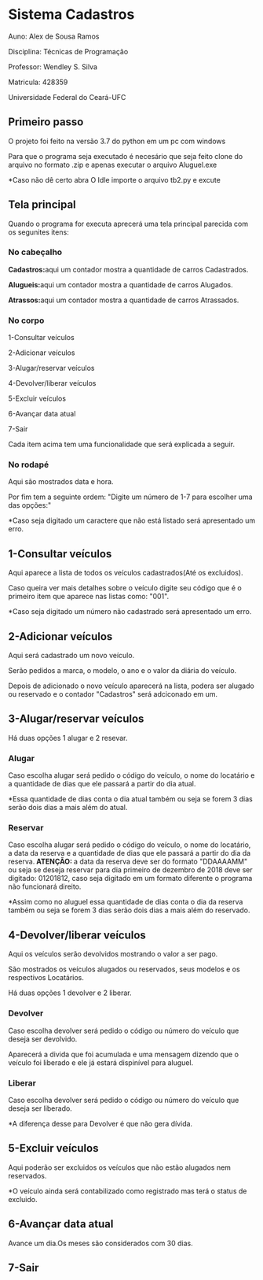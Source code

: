 <h1>Sistema Cadastros</h1>
<p>Auno: Alex de Sousa Ramos</p>
<p>Disciplina: Técnicas de Programação</p>
<p>Professor: Wendley S. Silva</p>
<p>Matricula: 428359</p>
<p>Universidade Federal do Ceará-UFC</p>
<h2>Primeiro passo</h2>
<p>O projeto foi feito na versão 3.7 do python em um pc com windows</p>
<p>Para que o programa seja executado é necesário que seja feito clone do arquivo no formato .zip e apenas executar o arquivo Aluguel.exe</p>
<p>*Caso não dê certo abra O Idle importe o arquivo tb2.py e excute</p>
<h2>Tela principal</h2>
<p>Quando o programa for executa aprecerá uma tela principal parecida com os segunites itens:</p>
<h3>No cabeçalho</h3>
<p><b>Cadastros:</b>aqui um contador mostra a quantidade de carros Cadastrados.</p>
<p><b>Alugueis:</b>aqui um contador mostra a quantidade de carros Alugados.</p>
<p><b>Atrassos:</b>aqui um contador mostra a quantidade de carros Atrassados.</p>
<h3>No corpo</h3>
<p>1-Consultar veículos </p>
<p>2-Adicionar veículos </p>
<p>3-Alugar/reservar veículos</p>
<p>4-Devolver/liberar veículos </p>
<p>5-Excluir veículos </p>
<p>6-Avançar data atual</p>
<p>7-Sair</p>
<p>Cada item acima tem uma funcionalidade que será explicada a seguir.</p>
<h3>No rodapé</h3>
<p>Aqui são mostrados data e hora.</p>
<p>Por  fim tem a seguinte ordem: "Digite um número de 1-7 para escolher uma das opções:"</p>
<p>*Caso seja digitado um caractere que não está listado será apresentado um erro.</p>
<h2>1-Consultar veículos</h2>
<p>Aqui aparece a lista de todos os veículos cadastrados(Até os excluidos).</p>
<p>Caso queira ver mais detalhes sobre o veículo digite seu código que é o primeiro item que aparece nas listas como: "001".</p>
<p>*Caso seja digitado um número não cadastrado será apresentado um erro.</p>
<h2>2-Adicionar veículos</h2>
<p>Aqui será cadastrado um novo veículo.</p>
<p>Serão pedidos a marca, o modelo, o ano e o valor da diária do veículo.</p>
<p>Depois de adicionado o novo veículo aparecerá na lista, podera ser alugado ou reservado e o contador "Cadastros" será adciconado em um.
<h2>3-Alugar/reservar veículos</h2> 
<p>Há duas opções 1 alugar e 2 resevar.</p>
<h3>Alugar</h3>
<p>Caso escolha alugar será pedido o código do veículo, o nome do locatário e a quantidade de dias que ele passará a partir do dia atual.</p>
<p>*Essa quantidade de dias conta o dia atual também ou seja se forem 3 dias serão dois dias a mais além do atual.</p>
<h3>Reservar</h3>
<p>Caso escolha alugar será pedido o código do veículo, o nome do locatário, a data da reserva e a quantidade de dias que ele passará a partir do dia da reserva.<b> ATENÇÃO: </b> a data da reserva deve ser do formato "DDAAAAMM" ou seja se deseja reservar para dia primeiro de dezembro de 2018 deve ser digitado: 01201812, caso seja digitado em um formato diferente o programa não funcionará direito.</p>
<p>*Assim como no aluguel essa quantidade de dias conta o dia da reserva também ou seja se forem 3 dias serão dois dias a mais além do reservado.</p>
<h2>4-Devolver/liberar veículos</h2>
<p>Aqui os veículos serão devolvidos mostrando o valor a ser pago.</p>
<p>São mostrados os veículos alugados ou reservados, seus modelos e os respectivos Locatários.</p>
<p>Há duas opções 1 devolver e 2 liberar.</p>
<h3>Devolver</h3>
<p>Caso escolha devolver será pedido o código ou número do veículo que deseja ser devolvido.</p>
<p>Aparecerá a divida que foi acumulada e uma mensagem dizendo que o veículo foi liberado e ele já estará dispinível para aluguel.</p>
<h3>Liberar</h3>
<p>Caso escolha devolver será pedido o código ou número do veículo que deseja ser liberado.</p>
<p>*A diferença desse para Devolver é que não gera dívida.</p>
<h2>5-Excluir veículos </h2>
<p>Aqui poderão ser excluidos os veículos que não estão alugados nem reservados.</p>
<p>*O veículo ainda será contabilizado como registrado mas terá o status de excluido.</p>
<h2>6-Avançar data atual</h2>
<p>Avance um dia.Os meses são considerados com 30 dias.</p>
<h2>7-Sair</h2>









  






